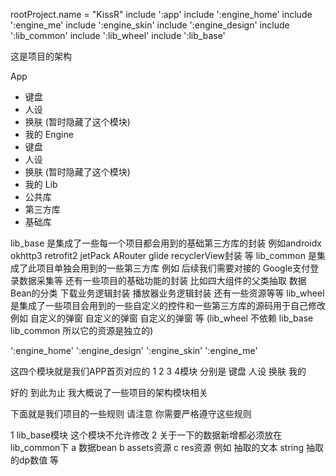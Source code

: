 rootProject.name = "KissR"
include ':app'
include ':engine_home'
include ':engine_me'
include ':engine_skin'
include ':engine_design'
include ':lib_common'
include ':lib_wheel'
include ':lib_base'


这是项目的架构

App
- 键盘
- 人设
- 换肤 (暂时隐藏了这个模块)
- 我的
Engine
- 键盘
- 人设
- 换肤 (暂时隐藏了这个模块)
- 我的
Lib
- 公共库
- 第三方库
- 基础库




lib_base 是集成了一些每一个项目都会用到的基础第三方库的封装 例如androidx okhttp3 retrofit2 jetPack ARouter glide recyclerView封装 等
lib_common 是集成了此项目单独会用到的一些第三方库 例如 后续我们需要对接的  Google支付登录数据采集等 还有一些项目的基础功能的封装 比如四大组件的父类抽取 数据Bean的分类 下载业务逻辑封装 播放器业务逻辑封装 还有一些资源等等
lib_wheel 是集成了一些项目会用到的一些自定义的控件和一些第三方库的源码用于自己修改 例如 自定义的弹窗 自定义的弹窗 自定义的弹窗 等 (lib_wheel 不依赖 lib_base lib_common 所以它的资源是独立的)

':engine_home'
':engine_design'
':engine_skin'
':engine_me'

这四个模块就是我们APP首页对应的 1 2 3 4模块 分别是  键盘 人设 换肤 我的




好的 到此为止 我大概说了一些项目的架构模块相关

下面就是我们项目的一些规则 请注意 你需要严格遵守这些规则



1 lib_base模块 这个模块不允许修改 
2 关于一下的数据新增都必须放在 lib_common下
    a 数据bean 
    b assets资源
    c res资源 例如 抽取的文本 string  抽取的dp数值 等